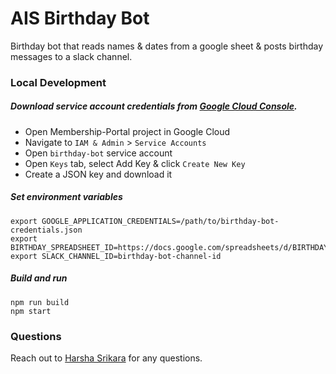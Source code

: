 # AIS Birthday Bot

Birthday bot that reads names & dates from a google sheet & posts birthday messages to a slack channel.

### Local Development

##### Download service account credentials from [Google Cloud Console](https://console.cloud.google.com). 

 - Open Membership-Portal project in Google Cloud
 - Navigate to `IAM & Admin` > `Service Accounts`
 - Open `birthday-bot` service account
 - Open `Keys` tab, select Add Key & click `Create New Key`
 - Create a JSON key and download it

##### Set environment variables

```
export GOOGLE_APPLICATION_CREDENTIALS=/path/to/birthday-bot-credentials.json
export BIRTHDAY_SPREADSHEET_ID=https://docs.google.com/spreadsheets/d/BIRTHDAY_SPREADSHEET_ID
export SLACK_CHANNEL_ID=birthday-bot-channel-id
```

##### Build and run

```
npm run build
npm start
```
### Questions

Reach out to [Harsha Srikara](@harshasrikara) for any questions.